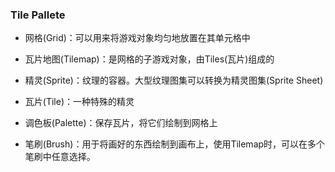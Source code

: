 ### Tile Pallete
+ 网格(Grid)：可以用来将游戏对象均匀地放置在其单元格中

+ 瓦片地图(Tilemap)：是网格的子游戏对象，由Tiles(瓦片)组成的

+ 精灵(Sprite)：纹理的容器。大型纹理图集可以转换为精灵图集(Sprite Sheet)

+ 瓦片(Tile)：一种特殊的精灵

+ 调色板(Palette)：保存瓦片，将它们绘制到网格上

+ 笔刷(Brush)：用于将画好的东西绘制到画布上，使用Tilemap时，可以在多个笔刷中任意选择。